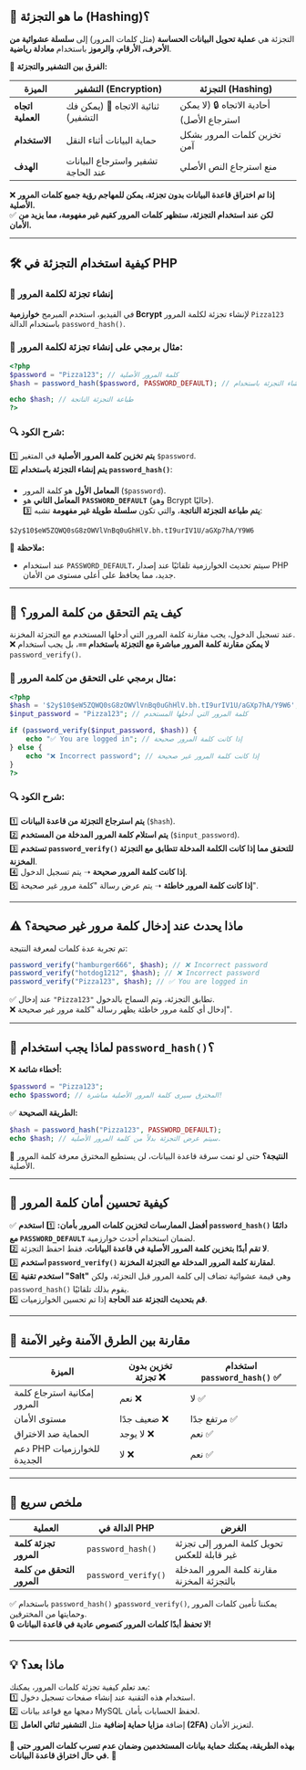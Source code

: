 ## **📌 ما هو التجزئة (Hashing)؟**

التجزئة هي **عملية تحويل البيانات الحساسة** (مثل كلمات المرور) إلى **سلسلة عشوائية من الأحرف، الأرقام، والرموز** باستخدام **معادلة رياضية**.

🔹 **الفرق بين التشفير والتجزئة:**

| **الميزة**        | **التشفير (Encryption)**            | **التجزئة (Hashing)**                     |
| ----------------- | ----------------------------------- | ----------------------------------------- |
| **اتجاه العملية** | ثنائية الاتجاه 🔄 (يمكن فك التشفير) | أحادية الاتجاه 🔒 (لا يمكن استرجاع الأصل) |
| **الاستخدام**     | حماية البيانات أثناء النقل          | تخزين كلمات المرور بشكل آمن               |
| **الهدف**         | تشفير واسترجاع البيانات عند الحاجة  | منع استرجاع النص الأصلي                   |

❌ **إذا تم اختراق قاعدة البيانات بدون تجزئة، يمكن للمهاجم رؤية جميع كلمات المرور الأصلية.**  
✅ **لكن عند استخدام التجزئة، ستظهر كلمات المرور كقيم غير مفهومة، مما يزيد من الأمان.**

---

## **🛠️ كيفية استخدام التجزئة في PHP**

### **🔹 إنشاء تجزئة لكلمة المرور**

في الفيديو، استخدم المبرمج **خوارزمية Bcrypt** لإنشاء تجزئة لكلمة المرور `Pizza123` باستخدام الدالة `password_hash()`.

### **📌 مثال برمجي على إنشاء تجزئة لكلمة المرور:**

```php
<?php
$password = "Pizza123"; // كلمة المرور الأصلية
$hash = password_hash($password, PASSWORD_DEFAULT); // إنشاء التجزئة باستخدام Bcrypt

echo $hash; // طباعة التجزئة الناتجة
?>
```

### **🔍 شرح الكود:**

1️⃣ **يتم تخزين كلمة المرور الأصلية** في المتغير `$password`.  
2️⃣ **يتم إنشاء التجزئة باستخدام `password_hash()`**:

- **المعامل الأول** هو كلمة المرور (`$password`).
- **المعامل الثاني** هو **`PASSWORD_DEFAULT`** (وهو Bcrypt حاليًا).  
    3️⃣ **يتم طباعة التجزئة الناتجة**، والتي تكون **سلسلة طويلة غير مفهومة** تشبه:

```
$2y$10$eW5ZQWQ0sG8zOWVlVnBq0uGhHlV.bh.tI9urIV1U/aGXp7hA/Y9W6
```

🔹 **ملاحظة:**

- عند استخدام `PASSWORD_DEFAULT`، سيتم تحديث الخوارزمية تلقائيًا عند إصدار PHP جديد، مما يحافظ على أعلى مستوى من الأمان.

---

## **🔑 كيف يتم التحقق من كلمة المرور؟**

عند تسجيل الدخول، يجب مقارنة كلمة المرور التي أدخلها المستخدم مع التجزئة المخزنة.  
❌ **لا يمكن مقارنة كلمة المرور مباشرة مع التجزئة باستخدام `==`**، بل يجب استخدام `password_verify()`.

### **📌 مثال برمجي على التحقق من كلمة المرور:**

```php
<?php
$hash = '$2y$10$eW5ZQWQ0sG8zOWVlVnBq0uGhHlV.bh.tI9urIV1U/aGXp7hA/Y9W6'; // تجزئة مخزنة في قاعدة البيانات
$input_password = "Pizza123"; // كلمة المرور التي أدخلها المستخدم

if (password_verify($input_password, $hash)) {
    echo "✅ You are logged in"; // إذا كانت كلمة المرور صحيحة
} else {
    echo "❌ Incorrect password"; // إذا كانت كلمة المرور غير صحيحة
}
?>
```

### **🔍 شرح الكود:**

1️⃣ **يتم استرجاع التجزئة من قاعدة البيانات** (`$hash`).  
2️⃣ **يتم استلام كلمة المرور المدخلة من المستخدم** (`$input_password`).  
3️⃣ **تستخدم `password_verify()` للتحقق مما إذا كانت الكلمة المدخلة تتطابق مع التجزئة المخزنة**.  
4️⃣ **إذا كانت كلمة المرور صحيحة** ➝ يتم تسجيل الدخول.  
5️⃣ **إذا كانت كلمة المرور خاطئة** ➝ يتم عرض رسالة "كلمة مرور غير صحيحة".

---

## **⚠️ ماذا يحدث عند إدخال كلمة مرور غير صحيحة؟**

تم تجربة عدة كلمات لمعرفة النتيجة:

```php
password_verify("hamburger666", $hash); // ❌ Incorrect password
password_verify("hotdog1212", $hash); // ❌ Incorrect password
password_verify("Pizza123", $hash); // ✅ You are logged in
```

✅ عند إدخال `"Pizza123"` تطابق التجزئة، وتم السماح بالدخول.  
❌ إدخال أي كلمة مرور خاطئة يظهر رسالة "كلمة مرور غير صحيحة".

---

## **🔐 لماذا يجب استخدام `password_hash()`؟**

❌ **أخطاء شائعة:**

```php
$password = "Pizza123";
echo $password; // المخترق سيرى كلمة المرور الأصلية مباشرة!
```

✅ **الطريقة الصحيحة:**

```php
$hash = password_hash("Pizza123", PASSWORD_DEFAULT);
echo $hash; // سيتم عرض التجزئة بدلاً من كلمة المرور الأصلية.
```

🔹 **النتيجة؟** حتى لو تمت سرقة قاعدة البيانات، لن يستطيع المخترق معرفة كلمة المرور الأصلية.

---

## **📌 كيفية تحسين أمان كلمة المرور**

✅ **أفضل الممارسات لتخزين كلمات المرور بأمان:** 1️⃣ **استخدم `password_hash()` دائمًا مع `PASSWORD_DEFAULT`** لضمان استخدام أحدث خوارزمية.  
2️⃣ **لا تقم أبدًا بتخزين كلمة المرور الأصلية في قاعدة البيانات**، فقط احفظ التجزئة.  
3️⃣ **استخدم `password_verify()` لمقارنة كلمة المرور المدخلة مع التجزئة المخزنة**.  
4️⃣ **استخدم تقنية "Salt"** وهي قيمة عشوائية تضاف إلى كلمة المرور قبل التجزئة، ولكن `password_hash()` يقوم بذلك تلقائيًا.  
5️⃣ **قم بتحديث التجزئة عند الحاجة** إذا تم تحسين الخوارزميات.

---

## **📝 مقارنة بين الطرق الآمنة وغير الآمنة**

|**الميزة**|**تخزين بدون تجزئة ❌**|**استخدام `password_hash()` ✅**|
|---|---|---|
|إمكانية استرجاع كلمة المرور|نعم ❌|لا ✅|
|مستوى الأمان|ضعيف جدًا ❌|مرتفع جدًا ✅|
|الحماية ضد الاختراق|لا يوجد ❌|نعم ✅|
|دعم PHP للخوارزميات الجديدة|لا ❌|نعم ✅|

---

## **🎯 ملخص سريع**

|**العملية**|**الدالة في PHP**|**الغرض**|
|---|---|---|
|**تجزئة كلمة المرور**|`password_hash()`|تحويل كلمة المرور إلى تجزئة غير قابلة للعكس|
|**التحقق من كلمة المرور**|`password_verify()`|مقارنة كلمة المرور المدخلة بالتجزئة المخزنة|

✅ باستخدام `password_hash()` و`password_verify()`, يمكننا تأمين كلمات المرور وحمايتها من المخترقين.  
🔒 **لا تحفظ أبدًا كلمات المرور كنصوص عادية في قاعدة البيانات!**

---

## **💡 ماذا بعد؟**

بعد تعلم كيفية تجزئة كلمات المرور، يمكنك:  
1️⃣ استخدام هذه التقنية عند إنشاء صفحات تسجيل دخول.  
2️⃣ دمجها مع قواعد بيانات MySQL لحفظ الحسابات بأمان.  
3️⃣ إضافة **مزايا حماية إضافية** مثل **التشفير ثنائي العامل (2FA)** لتعزيز الأمان.

🔹 **بهذه الطريقة، يمكنك حماية بيانات المستخدمين وضمان عدم تسرب كلمات المرور حتى في حال اختراق قاعدة البيانات.** 🚀